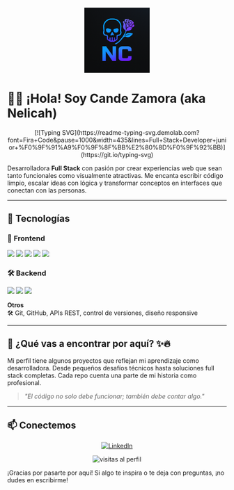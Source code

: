 <p align="center">
  <img src="logo.png" width="150" alt="Nelicah logo" />
</p>

# 👩‍💻 ¡Hola! Soy Cande Zamora (aka Nelicah)

<p align="center">
 [![Typing SVG](https://readme-typing-svg.demolab.com?font=Fira+Code&pause=1000&width=435&lines=Full+Stack+Developer+junior+%F0%9F%91%A9%F0%9F%8F%BB%E2%80%8D%F0%9F%92%BB)](https://git.io/typing-svg)
</p>

Desarrolladora **Full Stack** con pasión por crear experiencias web que sean tanto funcionales como visualmente atractivas. Me encanta escribir código limpio, escalar ideas con lógica y transformar conceptos en interfaces que conectan con las personas.

---

## 🧠 Tecnologías

### 🎨 **Frontend**

<p>
  <img src="https://img.shields.io/badge/HTML5-E34F26?style=for-the-badge&logo=html5&logoColor=white"/>
  <img src="https://img.shields.io/badge/CSS3-1572B6?style=for-the-badge&logo=css3&logoColor=white"/>
  <img src="https://img.shields.io/badge/Sass-CC6699?style=for-the-badge&logo=sass&logoColor=white"/>
  <img src="https://img.shields.io/badge/JavaScript-F7DF1E?style=for-the-badge&logo=javascript&logoColor=black"/>
  <img src="https://img.shields.io/badge/React-61DAFB?style=for-the-badge&logo=react&logoColor=black"/>
</p>

### 🛠 **Backend**

<p>
  <img src="https://img.shields.io/badge/Node.js-339933?style=for-the-badge&logo=node.js&logoColor=white"/>
  <img src="https://img.shields.io/badge/Express.js-000000?style=for-the-badge&logo=express&logoColor=white"/>
  <img src="https://img.shields.io/badge/MySQL-4479A1?style=for-the-badge&logo=mysql&logoColor=white"/>
</p>

**Otros**  
🛠️ Git, GitHub, APIs REST, control de versiones, diseño responsive

---

## 🚀 ¿Qué vas a encontrar por aquí? ✨🔥

Mi perfil tiene algunos proyectos que reflejan mi aprendizaje como desarrolladora. Desde pequeños desafíos técnicos hasta soluciones full stack completas. Cada repo cuenta una parte de mi historia como profesional.

> *"El código no solo debe funcionar; también debe contar algo."*

---

## 📫 Conectemos

<p align="center">
  <a href="https://www.linkedin.com/in/cande-zamora-125301349" target="_blank">
    <img src="https://camo.githubusercontent.com/560e0a22a07a1b2b814d2d7a866d6e1368dcd0552f4bc86aa5be96c6c5ed344b/68747470733a2f2f696d672e736869656c64732e696f2f62616467652f4c696e6b6564496e2d3030373644656164677265656e3f7374796c653d666f722d7468652d6261646765266c6f676f3d6c696e6b6564696e266c6f676f436f6c6f723d7768697465" alt="LinkedIn" />
  </a>
</p>

<p align="center">
  <img src="https://komarev.com/ghpvc/?username=nelicah&label=Visitas&color=blue&style=flat" alt="visitas al perfil"/>
</p>

¡Gracias por pasarte por aquí! Si algo te inspira o te deja con preguntas, ¡no dudes en escribirme!
